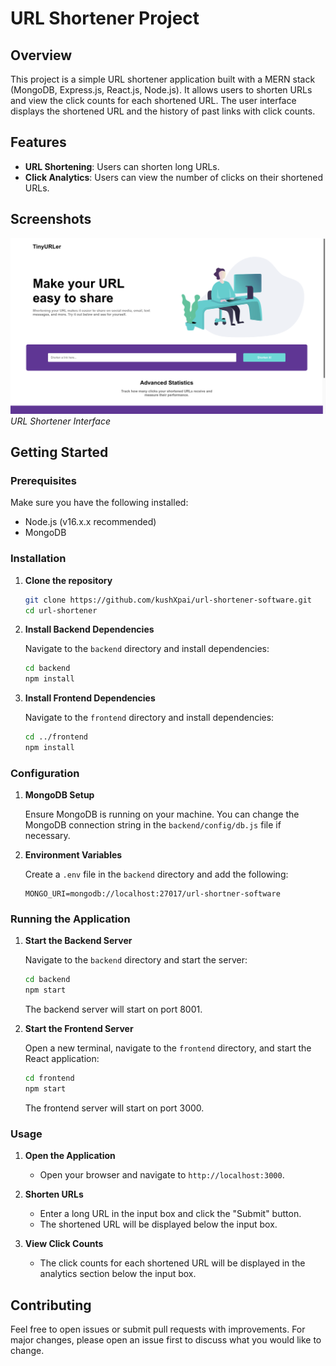 # URL Shortener Project

## Overview

This project is a simple URL shortener application built with a MERN stack (MongoDB, Express.js, React.js, Node.js). It allows users to shorten URLs and view the click counts for each shortened URL. The user interface displays the shortened URL and the history of past links with click counts.

## Features

- **URL Shortening**: Users can shorten long URLs.
- **Click Analytics**: Users can view the number of clicks on their shortened URLs.

## Screenshots

![URL Shortener](assets/Screenshot2.png)
*URL Shortener Interface*

## Getting Started

### Prerequisites

Make sure you have the following installed:

- Node.js (v16.x.x recommended)
- MongoDB

### Installation

1. **Clone the repository**

    ```bash
    git clone https://github.com/kushXpai/url-shortener-software.git
    cd url-shortener
    ```

2. **Install Backend Dependencies**

    Navigate to the `backend` directory and install dependencies:

    ```bash
    cd backend
    npm install
    ```

3. **Install Frontend Dependencies**

    Navigate to the `frontend` directory and install dependencies:

    ```bash
    cd ../frontend
    npm install
    ```

### Configuration

1. **MongoDB Setup**

    Ensure MongoDB is running on your machine. You can change the MongoDB connection string in the `backend/config/db.js` file if necessary.

2. **Environment Variables**

    Create a `.env` file in the `backend` directory and add the following:

    ```plaintext
    MONGO_URI=mongodb://localhost:27017/url-shortner-software
    ```

### Running the Application

1. **Start the Backend Server**

    Navigate to the `backend` directory and start the server:

    ```bash
    cd backend
    npm start
    ```

    The backend server will start on port 8001.

2. **Start the Frontend Server**

    Open a new terminal, navigate to the `frontend` directory, and start the React application:

    ```bash
    cd frontend
    npm start
    ```

    The frontend server will start on port 3000.

### Usage

1. **Open the Application**

    - Open your browser and navigate to `http://localhost:3000`.

2. **Shorten URLs**

    - Enter a long URL in the input box and click the "Submit" button.
    - The shortened URL will be displayed below the input box.

3. **View Click Counts**

    - The click counts for each shortened URL will be displayed in the analytics section below the input box.

## Contributing

Feel free to open issues or submit pull requests with improvements. For major changes, please open an issue first to discuss what you would like to change.

